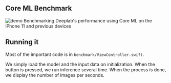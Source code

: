 ## Core ML Benchmark
![demo](benchmark_iphone_11.jpg)
Benchmarking Deeplab's performance using Core ML on the iPhone 11 and previous devices

## Running it

Most of the important code is in `benchmark/ViewController.swift`.

We simply load the model and the input data on initialization.
When the button is pressed, we run inference several time. When the process is done, we display the number of images per seconds.

